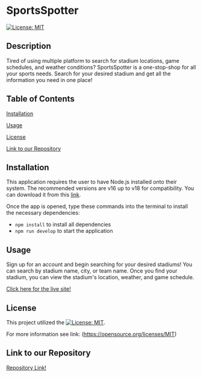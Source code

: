 # SportsSpotter

[![License: MIT](https://img.shields.io/badge/License-MIT-yellow.svg)](https://opensource.org/licenses/MIT)

## Description
Tired of using multiple platform to search for stadium locations, game schedules, and weather conditions? SportsSpotter is a one-stop-shop for all your sports needs. Search for your desired stadium and get all the information you need in one place!

## Table of Contents

[Installation](#installation)

[Usage](#usage)

[License](#license)

[Link to our Repository](#link-to-our-repository)

## Installation
This application requires the user to have Node.js installed onto their system. The recommended versions are v16 up to v18 for compatibility. You can download it from this [link](https://nodejs.org/en/blog/release/v16.16.0).

Once the app is opened, type these commands into the terminal to install the necessary dependencies:

- `npm install` to install all dependencies
- `npm run develop` to start the application


## Usage
Sign up for an account and begin searching for your desired stadiums! You can search by stadium name, city, or team name. Once you find your stadium, you can view the stadium's location, weather, and game schedule.

[Click here for the live site!](https://sports-spotter-ebb34b0a9d19.herokuapp.com/)

## License  

  This project utilized the [![License: MIT](https://img.shields.io/badge/License-MIT-yellow.svg)](https://opensource.org/licenses/MIT). 

  For more information see link: (https://opensource.org/licenses/MIT)

  ## Link to our Repository

[Repository Link!](https://github.com/YC937/SportsBlog) 
